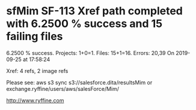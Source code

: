 # sfMim SF-113 Xref path completed with 6.2500 % success and 15 failing files

6.2500 % success. Projects: 1+0=1.  Files: 15+1=16. Errors: 20,39  On 2019-09-25 at 17:58:24

Xref: 4 refs, 2 image refs

Please see: aws s3 sync s3://salesforce.dita/resultsMim or exchange.ryffine/users/aws/salesForce/Mim/

http://www.ryffine.com
